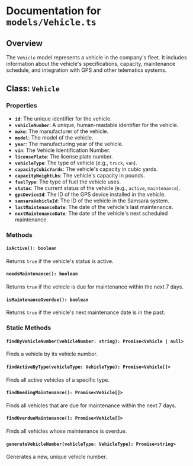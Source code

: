 # Documentation for `models/Vehicle.ts`

## Overview

The `Vehicle` model represents a vehicle in the company's fleet. It includes information about the vehicle's specifications, capacity, maintenance schedule, and integration with GPS and other telematics systems.

## Class: `Vehicle`

### Properties

-   **`id`**: The unique identifier for the vehicle.
-   **`vehicleNumber`**: A unique, human-readable identifier for the vehicle.
-   **`make`**: The manufacturer of the vehicle.
-   **`model`**: The model of the vehicle.
-   **`year`**: The manufacturing year of the vehicle.
-   **`vin`**: The Vehicle Identification Number.
-   **`licensePlate`**: The license plate number.
-   **`vehicleType`**: The type of vehicle (e.g., `truck`, `van`).
-   **`capacityCubicYards`**: The vehicle's capacity in cubic yards.
-   **`capacityWeightLbs`**: The vehicle's capacity in pounds.
-   **`fuelType`**: The type of fuel the vehicle uses.
-   **`status`**: The current status of the vehicle (e.g., `active`, `maintenance`).
-   **`gpsDeviceId`**: The ID of the GPS device installed in the vehicle.
-   **`samsaraVehicleId`**: The ID of the vehicle in the Samsara system.
-   **`lastMaintenanceDate`**: The date of the vehicle's last maintenance.
-   **`nextMaintenanceDate`**: The date of the vehicle's next scheduled maintenance.

### Methods

#### `isActive(): boolean`

Returns `true` if the vehicle's status is active.

#### `needsMaintenance(): boolean`

Returns `true` if the vehicle is due for maintenance within the next 7 days.

#### `isMaintenanceOverdue(): boolean`

Returns `true` if the vehicle's next maintenance date is in the past.

### Static Methods

#### `findByVehicleNumber(vehicleNumber: string): Promise<Vehicle | null>`

Finds a vehicle by its vehicle number.

#### `findActiveByType(vehicleType: VehicleType): Promise<Vehicle[]>`

Finds all active vehicles of a specific type.

#### `findNeedingMaintenance(): Promise<Vehicle[]>`

Finds all vehicles that are due for maintenance within the next 7 days.

#### `findOverdueMaintenance(): Promise<Vehicle[]>`

Finds all vehicles whose maintenance is overdue.

#### `generateVehicleNumber(vehicleType: VehicleType): Promise<string>`

Generates a new, unique vehicle number.
